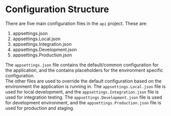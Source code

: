 # Configuration Structure

There are five main configuration files in the `api` project. These are:

1. appsettings.json
2. appsettings.Local.json
3. appsettings.Integration.json
4. appsettings.Development.json
5. appsettings.Production.json

The `appsettings.json` file contains the default/common configuration for the application, and the contains placeholders for the environment specific configuration.  
The other files are used to override the default configuration based on the environment the application is running in. The `appsettings.Local.json` file is used for local development, and the `appsettings.Integration.json` file is used for integration testing. The `appsettings.Development.json` file is used for development environment, and the `appsettings.Production.json` file is used for production and staging.
